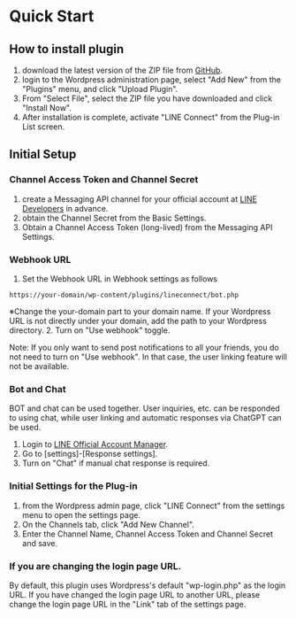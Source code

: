 # Quick Start
## How to install plugin
1. download the latest version of the ZIP file from [GitHub](https://github.com/shipwebdotjp/lineconnect/releases).
2. login to the Wordpress administration page, select "Add New" from the "Plugins" menu, and click "Upload Plugin". 
3. From "Select File", select the ZIP file you have downloaded and click "Install Now".  
4. After installation is complete, activate "LINE Connect" from the Plug-in List screen.

## Initial Setup
### Channel Access Token and Channel Secret
1. create a Messaging API channel for your official account at [LINE Developers](https://developers.line.biz/) in advance.
2. obtain the Channel Secret from the Basic Settings. 
3. Obtain a Channel Access Token (long-lived) from the Messaging API Settings.

### Webhook URL
1. Set the Webhook URL in Webhook settings as follows
```
https://your-domain/wp-content/plugins/lineconnect/bot.php
```
※Change the your-domain part to your domain name. If your Wordpress URL is not directly under your domain, add the path to your Wordpress directory.
2. Turn on "Use webhook" toggle.

Note: If you only want to send post notifications to all your friends, you do not need to turn on "Use webhook". In that case, the user linking feature will not be available.

### Bot and Chat
BOT and chat can be used together. User inquiries, etc. can be responded to using chat, while user linking and automatic responses via ChatGPT can be used.
1. Login to [LINE Official Account Manager](https://manager.line.biz/).
2. Go to [settings]-[Response settings]. 
3. Turn on "Chat" if manual chat response is required.

### Initial Settings for the Plug-in
1. from the Wordpress admin page, click "LINE Connect" from the settings menu to open the settings page.
2. On the Channels tab, click "Add New Channel".
2. Enter the Channel Name, Channel Access Token and Channel Secret and save.

### If you are changing the login page URL.
By default, this plugin uses Wordpress's default "wp-login.php" as the login URL.
If you have changed the login page URL to another URL, please change the login page URL in the "Link" tab of the settings page.

